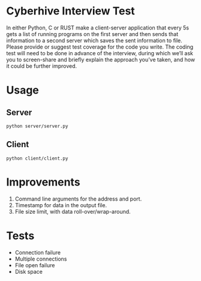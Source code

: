 # Cyberhive Interview Test

In either Python, C or RUST make a client-server application that every 5s gets a list of running programs on the first server and then sends that information to a second server which saves the sent information to file. Please provide or suggest test coverage for the code you write. The coding test will need to be done in advance of the interview, during which we’ll ask you to screen-share and briefly explain the approach you’ve taken, and how it could be further improved.

# Usage

## Server

`python server/server.py`

## Client

`python client/client.py`

# Improvements

1. Command line arguments for the address and port.
2. Timestamp for data in the output file.
3. File size limit, with data roll-over/wrap-around.

# Tests

* Connection failure
* Multiple connections
* File open failure
* Disk space

